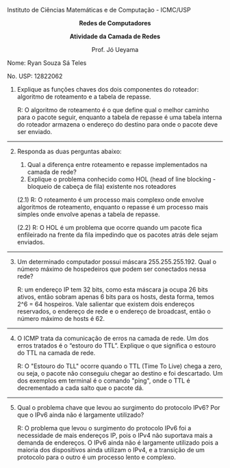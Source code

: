 Instituto de Ciências Matemáticas e de Computação - ICMC/USP

<center>

**Redes de Computadores**

**Atividade da Camada de Redes**

Prof. Jó Ueyama

</center>

Nome: Ryan Souza Sá Teles

No. USP: 12822062

1. Explique as funções chaves dos dois componentes do roteador: algoritmo de roteamento e a tabela de repasse.

    R: O algoritmo de roteamento é o que define qual o melhor caminho para o pacote seguir, enquanto a tabela de repasse é uma tabela interna do roteador armazena o endereço do destino para onde o pacote deve ser enviado.

---

2. Responda as duas perguntas abaixo:
   1. Qual a diferença entre roteamento e repasse implementados na camada de rede?
   2. Explique o problema conhecido como HOL (head of line blocking - bloqueio de cabeça de fila) existente nos roteadores

    (2.1) R: O roteamento é um processo mais complexo onde envolve algoritmos de roteamento, enquanto o repasse é um processo mais simples onde envolve apenas a tabela de repasse.

    (2.2) R: O HOL é um problema que ocorre quando um pacote fica enfileirado na frente da fila impedindo que os pacotes atrás dele sejam enviados.

---

3. Um determinado computador possui máscara 255.255.255.192. Qual o número máximo de hospedeiros que podem ser conectados nessa rede?

    R: um endereço IP tem 32 bits, como esta máscara ja ocupa 26 bits ativos, então sobram apenas 6 bits para os hosts, desta forma, temos 2^6 = 64 hospeiros. Vale salientar que existem dois endereços reservados, o endereço de rede e o endereço de broadcast, então o número máximo de hosts é 62.

---

4. O ICMP trata da comunicação de erros na camada de rede. Um dos erros tratados é o “estouro do TTL”. Explique o que significa o estouro do TTL na camada de rede.

    R: O "Estouro do TLL" ocorre quando o TTL (Time To Live) chega a zero, ou seja, o pacote não conseguiu chegar ao destino e foi descartado. Um dos exemplos em terminal é o comando "ping", onde o TTL é decrementado a cada salto que o pacote dá.

---

5. Qual o problema chave que levou ao surgimento do protocolo IPv6? Por que o IPv6 ainda não é largamente utilizado?

    R: O problema que levou o surgimento do protocolo IPv6 foi a necessidade de mais endereços IP, pois o IPv4 não suportava mais a demanda de endereços. O IPv6 ainda não é largamente utilizado pois a maioria dos dispositivos ainda utilizam o IPv4, e a transição de um protocolo para o outro é um processo lento e complexo.
